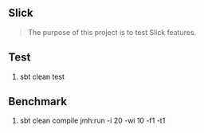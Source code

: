 Slick
-----
>The purpose of this project is to test Slick features.

Test
----
1. sbt clean test

Benchmark
---------
1. sbt clean compile jmh:run -i 20 -wi 10 -f1 -t1
